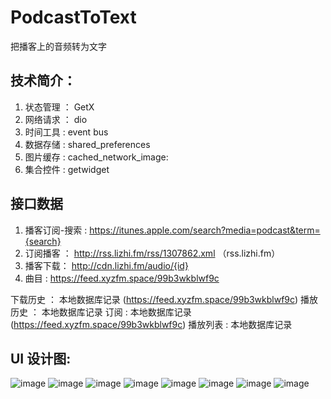 # PodcastToText
把播客上的音频转为文字


## 技术简介：

1. 状态管理 ： GetX 
2. 网络请求 ： dio
3. 时间工具 :  event bus
4. 数据存储 :  shared_preferences
5. 图片缓存 :  cached_network_image:
6. 集合控件 :  getwidget


## 接口数据
1. 播客订阅-搜索 : https://itunes.apple.com/search?media=podcast&term={search}
2. 订阅播客 ： http://rss.lizhi.fm/rss/1307862.xml （rss.lizhi.fm）
3. 播客下载： http://cdn.lizhi.fm/audio/{id}
4. 曲目 : https://feed.xyzfm.space/99b3wkblwf9c



下载历史 ： 本地数据库记录 (https://feed.xyzfm.space/99b3wkblwf9c)
播放历史 ： 本地数据库记录
   订阅  : 本地数据库记录(https://feed.xyzfm.space/99b3wkblwf9c)
播放列表 :  本地数据库记录
   



## UI 设计图:
![image](https://github.com/linhaosheng/PodcastToText/blob/main/design_img/1248.png)
![image](https://github.com/linhaosheng/PodcastToText/blob/main/design_img/1247.png)
![image](https://github.com/linhaosheng/PodcastToText/blob/main/design_img/1246.png)
![image](https://github.com/linhaosheng/PodcastToText/blob/main/design_img/1245.png)
![image](https://github.com/linhaosheng/PodcastToText/blob/main/design_img/1244.png)
![image](https://github.com/linhaosheng/PodcastToText/blob/main/design_img/1243.png)
![image](https://github.com/linhaosheng/PodcastToText/blob/main/design_img/1242.png)
![image](https://github.com/linhaosheng/PodcastToText/blob/main/design_img/1241.png)
